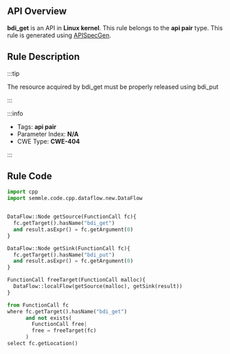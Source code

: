 ---
---


## API Overview
**bdi_get** is an API in **Linux kernel**. This rule belongs to the **api pair** type. This rule is generated using [APISpecGen](../../tools/APISpecGen).
## Rule Description

:::tip

The resource acquired by bdi_get must be properly released using bdi_put

:::

:::info

- Tags: **api pair**
- Parameter Index: **N/A**
- CWE Type: **CWE-404**

:::

## Rule Code
```python
import cpp
import semmle.code.cpp.dataflow.new.DataFlow


DataFlow::Node getSource(FunctionCall fc){
  fc.getTarget().hasName("bdi_get")
  and result.asExpr() = fc.getArgument(0)
}

DataFlow::Node getSink(FunctionCall fc){
  fc.getTarget().hasName("bdi_put")
  and result.asExpr() = fc.getArgument(0)
}

FunctionCall freeTarget(FunctionCall malloc){
  DataFlow::localFlow(getSource(malloc), getSink(result))
}

from FunctionCall fc
where fc.getTarget().hasName("bdi_get")
      and not exists(
        FunctionCall free| 
        free = freeTarget(fc)
      )
select fc.getLocation()

    
```